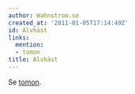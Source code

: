 ```yaml
---
author: Wahnstrom.se
created_at: '2011-01-05T17:14:49Z'
id: Alvhäst
links:
  mention:
  - tomon
title: Alvhäst
---
```


Se [tomon].

  [tomon]: tomon